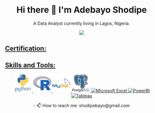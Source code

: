 <h1 align='center'>
  Hi there 👋 I'm Adebayo Shodipe
</h1>
<!--
**bayoshodipe/bayoshodipe** is a ✨ _special_ ✨ repository because its `README.md` (this file) appears on your GitHub profile.
--->
<p align='center'>
  A Data Analyst currently living in Lagos, Nigeria. 
</p>

<p align='center'>
<a href="https://www.linkedin.com/in/adebayo-shodipe/">
    <img src="https://img.shields.io/badge/linkedin-%230077B5.svg?&style=for-the-badge&logo=linkedin&logoColor=white" />

</p>

## Certification: <div>
<p align="center">

</p>
</div>

## Skills and Tools: <div>
<p align="center">
  <a href="https://www.python.org/" target="_blank" rel="noreferrer"> <img src="https://github.com/devicons/devicon/blob/master/icons/python/python-original-wordmark.svg" title="Python" alt="Python" width="60" height="60"/> </a> 
  <a href="https://www.r-project.org/" target="_blank" rel="noreferrer"> <img src="https://github.com/devicons/devicon/blob/master/icons/r/r-original.svg" title="R" alt="R" width="60" height="60"/> </a> 
<a href="https://www.mysql.com/" target="_blank" rel="noreferrer"> <img src="https://github.com/devicons/devicon/blob/master/icons/mysql/mysql-original-wordmark.svg" title="MySQL"  alt="MySQL" width="60" height="60"/> </a>
  <a href="https://www.postgresql.org/" target="_blank" rel="noreferrer"> <img src="https://github.com/devicons/devicon/blob/master/icons/postgresql/postgresql-original-wordmark.svg" title="PostgreSQL" alt="PostgreSQL" width="60" height="60"/> </a> 
<a href="https://www.microsoft.com/en-us/download/details.aspx?id=58494" target="_blank" rel="noreferrer"> <img src="https://github.com/bayoshodipe/bayoshodipe/assets/8863358/87c2ae33-e5ed-4195-92b3-7ebf499d89eb" title="Microsoft Excel" alt="Microsoft Excel" width="60" height="60"/> </a>
<a href="https://www.microsoft.com/en-us/download/details.aspx?id=58494" target="_blank" rel="noreferrer"> <img src="https://github.com/microsoft/PowerBI-Icons/blob/main/PNG/Desktop.png" title="PowerBI" alt="PowerBI" width="60" height="60"/> </a>
<a href="https://www.tableau.com/" target="_blank" rel="noreferrer"> <img src="https://github.com/bayoshodipe/bayoshodipe/assets/8863358/cadac177-4d15-48f7-baf2-6ee828e1d667" title="Tableau" alt="Tableau" width="60" height="60"/> </a> 
</p>
</div>
<p align="center">
- 📫 How to reach me: shodipebayo@gmail.com
</p>


